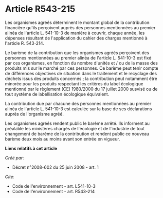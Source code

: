 # Article R543-215

Les organismes agréés déterminent le montant global de la contribution financière qu'ils perçoivent auprès des personnes
mentionnées au premier alinéa de l'article L. 541-10-3 de manière à couvrir, chaque année, les dépenses résultant de
l'application du cahier des charges mentionné à l'article R. 543-214.

Le barème de la contribution que les organismes agréés perçoivent des personnes mentionnées au premier alinéa de l'article L.
541-10-3 est fixé par ces organismes, en fonction du nombre d'unités et / ou de la masse des produits mis sur le marché par
ces personnes. Ce barème peut tenir compte de différences objectives de situation dans le traitement et le recyclage des
déchets issus des produits concernés ; la contribution peut notamment être minorée pour les produits respectant les critères
du label écologique mentionné par le règlement (CE) 1980/2000 du 17 juillet 2000 susvisé ou de tout système de labellisation
écologique équivalent.

La contribution due par chacune des personnes mentionnées au premier alinéa de l'article L. 541-10-3 est calculée sur la base
de ses déclarations auprès de l'organisme agréé.

Les organismes agréés rendent public le barème arrêté. Ils informent au préalable les ministères chargés de l'écologie et de
l'industrie de tout changement de barème de la contribution et rendent public ce nouveau barème deux mois au moins avant son
entrée en vigueur.

**Liens relatifs à cet article**

_Créé par_:

  - Décret n°2008-602 du 25 juin 2008 - art. 1

_Cite_:

  - Code de l'environnement - art. L541-10-3
  - Code de l'environnement - art. R543-214
